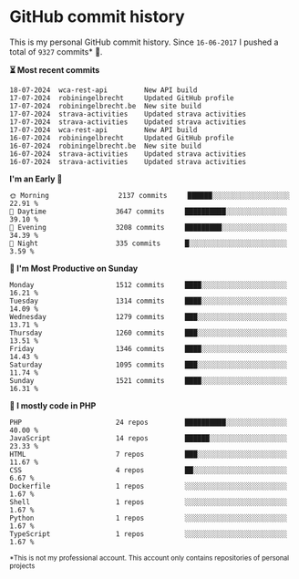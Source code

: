 # GitHub commit history
This is my personal GitHub commit history. Since <!--START_SECTION:first-commit-date-->`16-06-2017`<!--END_SECTION:first-commit-date--> I pushed a total of <!--START_SECTION:total-commit-count-->`9327`<!--END_SECTION:total-commit-count--> commits* 🎉.

<!--START_SECTION:most-recent-commits-->
**⏳ Most recent commits**
                                        
```text
18-07-2024  wca-rest-api         New API build
17-07-2024  robiningelbrecht     Updated GitHub profile
17-07-2024  robiningelbrecht.be  New site build
17-07-2024  strava-activities    Updated strava activities
17-07-2024  strava-activities    Updated strava activities
17-07-2024  wca-rest-api         New API build
16-07-2024  robiningelbrecht     Updated GitHub profile
16-07-2024  robiningelbrecht.be  New site build
16-07-2024  strava-activities    Updated strava activities
16-07-2024  strava-activities    Updated strava activities
```
<!--END_SECTION:most-recent-commits-->  

<!--START_SECTION:commits-per-day-time-->
**I&#039;m an Early 🐤**

```text
🌞 Morning                 2137 commits     ██████░░░░░░░░░░░░░░░░░░░   22.91 %
🌆 Daytime                 3647 commits     ██████████░░░░░░░░░░░░░░░   39.10 %
🌃 Evening                 3208 commits     █████████░░░░░░░░░░░░░░░░   34.39 %
🌙 Night                   335 commits      █░░░░░░░░░░░░░░░░░░░░░░░░   3.59 %
```
<!--END_SECTION:commits-per-day-time-->  

<!--START_SECTION:commits-per-weekday-->
**📅 I&#039;m Most Productive on Sunday**

```text
Monday                    1512 commits     ████░░░░░░░░░░░░░░░░░░░░░   16.21 %
Tuesday                   1314 commits     ████░░░░░░░░░░░░░░░░░░░░░   14.09 %
Wednesday                 1279 commits     ███░░░░░░░░░░░░░░░░░░░░░░   13.71 %
Thursday                  1260 commits     ███░░░░░░░░░░░░░░░░░░░░░░   13.51 %
Friday                    1346 commits     ████░░░░░░░░░░░░░░░░░░░░░   14.43 %
Saturday                  1095 commits     ███░░░░░░░░░░░░░░░░░░░░░░   11.74 %
Sunday                    1521 commits     ████░░░░░░░░░░░░░░░░░░░░░   16.31 %
```
<!--END_SECTION:commits-per-weekday-->  

<!--START_SECTION:repos-per-language-->
**💬 I mostly code in PHP**

```text
PHP                       24 repos         ██████████░░░░░░░░░░░░░░░   40.00 %
JavaScript                14 repos         ██████░░░░░░░░░░░░░░░░░░░   23.33 %
HTML                      7 repos          ███░░░░░░░░░░░░░░░░░░░░░░   11.67 %
CSS                       4 repos          ██░░░░░░░░░░░░░░░░░░░░░░░   6.67 %
Dockerfile                1 repos          ░░░░░░░░░░░░░░░░░░░░░░░░░   1.67 %
Shell                     1 repos          ░░░░░░░░░░░░░░░░░░░░░░░░░   1.67 %
Python                    1 repos          ░░░░░░░░░░░░░░░░░░░░░░░░░   1.67 %
TypeScript                1 repos          ░░░░░░░░░░░░░░░░░░░░░░░░░   1.67 %
```
<!--END_SECTION:repos-per-language-->  

<sub>*This is not my professional account. This account only contains repositories of personal projects</sub>
